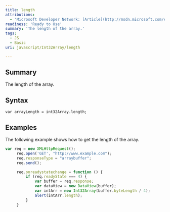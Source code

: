 ```yaml
---
title: length
attributions:
  - 'Microsoft Developer Network: [Article](http://msdn.microsoft.com/en-us/library/ie/br230735(v=vs.94).aspx)'
readiness: 'Ready to Use'
summary: 'The length of the array.'
tags:
  - JS
  - Basic
uri: javascript/Int32Array/length

---
```

## Summary

The length of the array.

## Syntax

    var arrayLength = int32Array.length;

## Examples

The following example shows how to get the length of the array.

``` js
var req = new XMLHttpRequest();
     req.open('GET', "http://www.example.com");
     req.responseType = "arraybuffer";
     req.send();

     req.onreadystatechange = function () {
         if (req.readyState === 4) {
             var buffer = req.response;
             var dataView = new DataView(buffer);
             var intArr = new Int32Array(buffer.byteLength / 4);
             alert(intArr.length);
         }
     }
```

